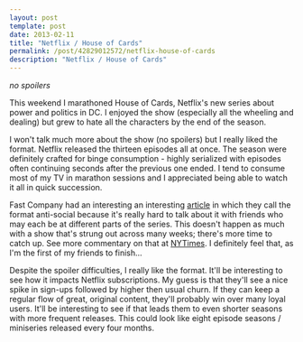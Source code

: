 ```yaml
---
layout: post
template: post
date: 2013-02-11
title: "Netflix / House of Cards"
permalink: /post/42829012572/netflix-house-of-cards
description: "Netflix / House of Cards"
---
```

*no spoilers*

This weekend I marathoned House of Cards, Netflix's new series about power and politics in DC. I enjoyed the show (especially all the wheeling and dealing) but grew to hate all the characters by the end of the season.

I won't talk much more about the show (no spoilers) but I really liked the format. Netflix released the thirteen episodes all at once. The season were definitely crafted for binge consumption - highly serialized with episodes often continuing seconds after the previous one ended. I tend to consume most of my TV in marathon sessions and I appreciated being able to watch it all in quick succession.

Fast Company had an interesting an interesting [article](http://www.fastcodesign.com/1671804/is-netflix-s-house-of-cards-anti-social-television) in which they call the format anti-social because it's really hard to talk about it with friends who may each be at different parts of the series. This doesn't happen as much with a show that's strung out across many weeks; there's more time to catch up. See more commentary on that at [NYTimes](http://www.nytimes.com/2013/02/06/arts/television/netflixs-house-of-cards-redefines-the-spoiler-alert.html?src=twr&amp;smid=tw-nytimes&amp;_r=0&amp;_r=0). I definitely feel that, as I'm the first of my friends to finish...

Despite the spoiler difficulties, I really like the format. It'll be interesting to see how it impacts Netflix subscriptions. My guess is that they'll see a nice spike in sign-ups followed by higher then usual churn. If they can keep a regular flow of great, original content, they'll probably win over many loyal users. It'll be interesting to see if that leads them to even shorter seasons with more frequent releases. This could look like eight episode seasons / miniseries released every four months.